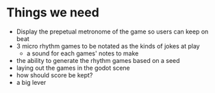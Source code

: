 # Things we need
- Display the prepetual metronome of the game so users can keep on beat
- 3 micro rhythm games to be notated as the kinds of jokes at play
  - a sound for each games' notes to make
- the ability to generate the rhythm games based on a seed
- laying out the games in the godot scene
- how should score be kept?
- a big lever
